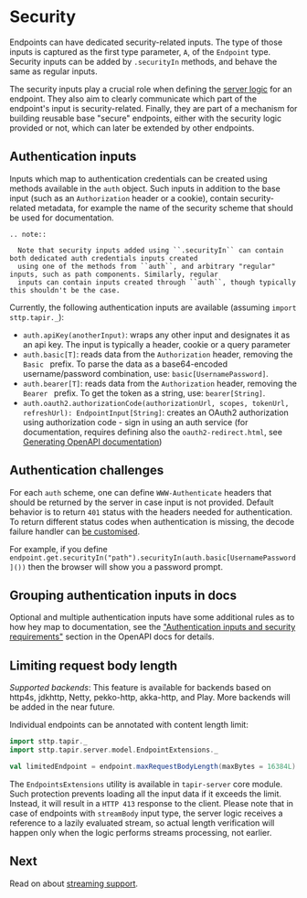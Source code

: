 # Security

Endpoints can have dedicated security-related inputs. The type of those inputs is captured as the first type parameter,
`A`, of the `Endpoint` type. Security inputs can be added by `.securityIn` methods, and behave the same as regular 
inputs.

The security inputs play a crucial role when defining the [server logic](../server/logic.md) for an endpoint. They also
aim to clearly communicate which part of the endpoint's input is security-related. Finally, they are part of a mechanism
for building reusable base "secure" endpoints, either with the security logic provided or not, which can later be 
extended by other endpoints.

## Authentication inputs

Inputs which map to authentication credentials can be created using methods available in the `auth` object. Such
inputs in addition to the base input (such as an `Authorization` header or a cookie), contain security-related metadata, 
for example the name of the security scheme that should be used for documentation.

```eval_rst
.. note::

  Note that security inputs added using ``.securityIn`` can contain both dedicated auth credentials inputs created
  using one of the methods from ``auth``, and arbitrary "regular" inputs, such as path components. Similarly, regular 
  inputs can contain inputs created through ``auth``, though typically this shouldn't be the case.
```

Currently, the following authentication inputs are available (assuming `import sttp.tapir._`):

* `auth.apiKey(anotherInput)`: wraps any other input and designates it as an api key. The input is typically a header, 
cookie or a query parameter
* `auth.basic[T]`: reads data from the `Authorization` header, removing the `Basic ` prefix. To parse the data as a 
base64-encoded username/password combination, use: `basic[UsernamePassword]`.
* `auth.bearer[T]`: reads data from the `Authorization` header, removing the `Bearer ` prefix. To get the token
as a string, use: `bearer[String]`.
* `auth.oauth2.authorizationCode(authorizationUrl, scopes, tokenUrl, refreshUrl): EndpointInput[String]`: creates an 
OAuth2 authorization using authorization code - sign in using an auth service (for documentation, requires defining also 
the `oauth2-redirect.html`, see [Generating OpenAPI documentation](..docs/openapi.md))

## Authentication challenges

For each `auth` scheme, one can define `WWW-Authenticate` headers that should be returned by the server in case input is 
not provided. Default behavior is to return `401` status with the headers needed for authentication. To return different
status codes when authentication is missing, the decode failure handler can [be customised](../server/errors.md).

For example, if you define `endpoint.get.securityIn("path").securityIn(auth.basic[UsernamePassword]())` then the browser
will show you a password prompt.

## Grouping authentication inputs in docs

Optional and multiple authentication inputs have some additional rules as to how hey map to documentation, see the
["Authentication inputs and security requirements"](../docs/openapi.md) section in the OpenAPI docs for details.

## Limiting request body length

*Supported backends*: 
This feature is available for backends based on http4s, jdkhttp, Netty, pekko-http, akka-http, and Play. More backends will be added in the near future.

Individual endpoints can be annotated with content length limit:

```scala mdoc:compile-only
import sttp.tapir._
import sttp.tapir.server.model.EndpointExtensions._

val limitedEndpoint = endpoint.maxRequestBodyLength(maxBytes = 16384L)
```

The `EndpointsExtensions` utility is available in `tapir-server` core module. 
Such protection prevents loading all the input data if it exceeds the limit. Instead, it will result  in a `HTTP 413` 
response to the client. 
Please note that in case of endpoints with `streamBody` input type, the server logic receives a reference to a lazily
evaluated stream, so actual length verification will happen only when the logic performs streams processing, not earlier.

## Next

Read on about [streaming support](streaming.md).
